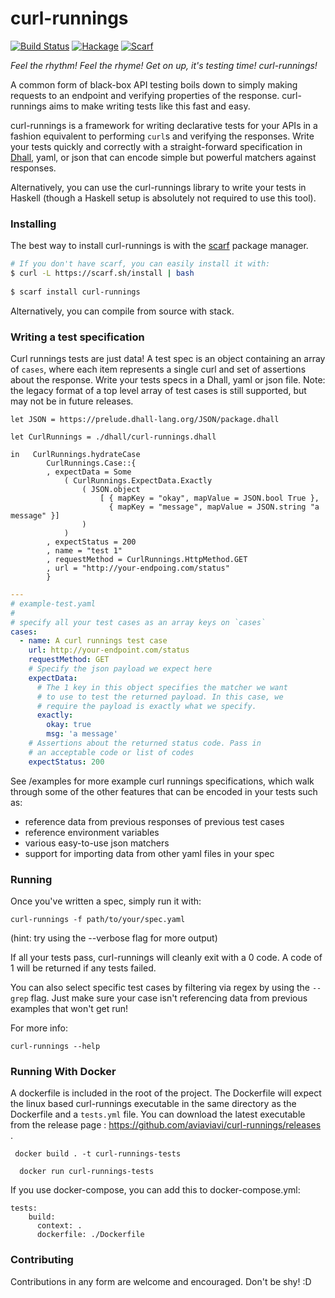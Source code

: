 # curl-runnings

[![Build Status](https://travis-ci.org/aviaviavi/curl-runnings.svg?branch=master)](https://travis-ci.org/aviaviavi/curl-runnings) 
[![Hackage](https://img.shields.io/hackage/v/curl-runnings.svg)](https://hackage.haskell.org/package/curl-runnings)
[![Scarf](https://scarf.sh/package/badge/curl-runnings)](https://scarf.sh/package/avi/curl-runnings)

_Feel the rhythm! Feel the rhyme! Get on up, it's testing time! curl-runnings!_

A common form of black-box API testing boils down to simply making requests to
an endpoint and verifying properties of the response. curl-runnings aims to make
writing tests like this fast and easy.

curl-runnings is a framework for writing declarative tests for your APIs in a
fashion equivalent to performing `curl`s and verifying the responses. Write your
tests quickly and correctly with a straight-forward specification in
[Dhall](https://dhall-lang.org/), yaml, or json that can encode simple but
powerful matchers against responses.

Alternatively, you can use the curl-runnings library to write your tests in
Haskell (though a Haskell setup is absolutely not required to use this tool).


### Installing

The best way to install curl-runnings is with the [scarf](https://scarf.sh)
package manager.

```bash
# If you don't have scarf, you can easily install it with:
$ curl -L https://scarf.sh/install | bash
 
$ scarf install curl-runnings
```

Alternatively, you can compile from source with stack.

### Writing a test specification

Curl runnings tests are just data! A test spec is an object containing an array
of `cases`, where each item represents a single curl and set of assertions about
the response. Write your tests specs in a Dhall, yaml or json file. Note: the legacy
format of a top level array of test cases is still supported, but may not be in
future releases.

```dhall
let JSON = https://prelude.dhall-lang.org/JSON/package.dhall

let CurlRunnings = ./dhall/curl-runnings.dhall

in   CurlRunnings.hydrateCase
        CurlRunnings.Case::{
        , expectData = Some
            ( CurlRunnings.ExpectData.Exactly
                ( JSON.object
                    [ { mapKey = "okay", mapValue = JSON.bool True },
                      { mapKey = "message", mapValue = JSON.string "a message" }]
                )
            )
        , expectStatus = 200
        , name = "test 1"
        , requestMethod = CurlRunnings.HttpMethod.GET
        , url = "http://your-endpoing.com/status"
        }
```


```yaml
---
# example-test.yaml
#
# specify all your test cases as an array keys on `cases`
cases:
  - name: A curl runnings test case
    url: http://your-endpoint.com/status
    requestMethod: GET
    # Specify the json payload we expect here
    expectData:
      # The 1 key in this object specifies the matcher we want
      # to use to test the returned payload. In this case, we
      # require the payload is exactly what we specify.
      exactly:
        okay: true
        msg: 'a message'
    # Assertions about the returned status code. Pass in
    # an acceptable code or list of codes
    expectStatus: 200

```

See /examples for more example curl runnings specifications, which walk
through some of the other features that can be encoded in your tests such as:
- reference data from previous responses of previous test cases
- reference environment variables
- various easy-to-use json matchers
- support for importing data from other yaml files in your spec

### Running

Once you've written a spec, simply run it with:

```curl-runnings -f path/to/your/spec.yaml ```

(hint: try using the --verbose flag for more output)

If all your tests pass, curl-runnings will cleanly exit with a 0 code. A code of
1 will be returned if any tests failed.

You can also select specific test cases by filtering via regex by using the
`--grep` flag. Just make sure your case isn't referencing data from previous
examples that won't get run!

For more info:

```curl-runnings --help ```


### Running With Docker
A dockerfile is included in the root of the project. The Dockerfile will expect the linux based curl-runnings executable in the same directory as the Dockerfile and a `tests.yml` file. You can download the latest executable from the release page : https://github.com/aviaviavi/curl-runnings/releases .

``` docker build . -t curl-runnings-tests```

```  docker run curl-runnings-tests```

If you use docker-compose, you can add this to docker-compose.yml:

```
tests:
    build:
      context: .
      dockerfile: ./Dockerfile
```

### Contributing

Contributions in any form are welcome and encouraged. Don't be shy! :D

